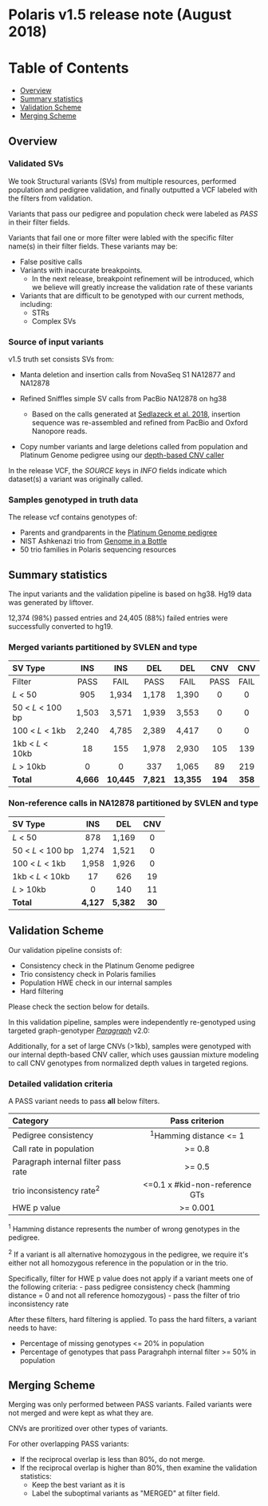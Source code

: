 # Polaris v1.5 release note (August 2018)

# Table of Contents
- [Overview](#Overview)
- [Summary statistics](#truthset)
- [Validation Scheme](#validation-scheme)
- [Merging Scheme](#merging-and-refining-scheme)

## Overview

### **Validated SVs**
We took Structural variants (SVs) from multiple resources, performed population and pedigree validation, and finally outputted a VCF labeled with the filters from validation.

Variants that pass our pedigree and population check were labeled as *PASS* in their filter fields.

Variants that fail one or more filter were labled with the specific filter name(s) in their filter fields. These variants may be:

- False positive calls
- Variants with inaccurate breakpoints.
    - In the next release, breakpoint refinement will be introduced, which we believe will greatly increase the validation rate of these variants
- Variants that are difficult to be genotyped with our current methods, including:
    - STRs
    - Complex SVs

### **Source of input variants**

v1.5 truth set consists SVs from:

- Manta deletion and insertion calls from NovaSeq S1 NA12877 and NA12878

- Refined Sniffles simple SV calls from PacBio NA12878 on hg38
    - Based on the calls generated at [Sedlazeck et al. 2018](https://www.nature.com/articles/s41592-018-0001-7), insertion sequence was re-assembled and refined from PacBio and Oxford Nanopore reads.

- Copy number variants and large deletions called from population and Platinum Genome pedigree using our [depth-based CNV caller](../../wiki/Joint-Genotyping-Methods#depth-based-cnv-caller)

In the release VCF, the *SOURCE* keys in *INFO* fields indicate which dataset(s) a variant was originally called.

### **Samples genotyped in truth data**

The release vcf contains genotypes of:

- Parents and grandparents in the [Platinum Genome pedigree](http://dx.doi.org/10.1101/gr.210500.116)
- NIST Ashkenazi trio from [Genome in a Bottle](https://www.nist.gov/programs-projects/genome-bottle)
- 50 trio families in Polaris sequencing resources

## Summary statistics

The input variants and the validation pipeline is based on hg38. Hg19 data was generated by liftover.

12,374 (98%) passed entries and 24,405 (88%) failed entries were successfully converted to hg19.

### Merged variants partitioned by SVLEN and type

|         SV Type       |    INS    |    INS    |    DEL    |    DEL    |    CNV    |    CNV    |
|:----------------------|:---------:|:---------:|:---------:|:---------:|:---------:|:---------:|
|          Filter       |    PASS   |    FAIL   |    PASS   |    FAIL   |    PASS   |    FAIL   |
|   _L_ \< 50           |    905    |   1,934   |   1,178   |   1,390   |     0     |     0     |
|  50 \< _L_ \< 100 bp  |   1,503   |   3,571   |   1,939   |   3,553   |     0     |     0     |
|  100 \< _L_ \< 1kb    |   2,240   |   4,785   |   2,389   |   4,417   |     0     |     0     |
|  1kb \< _L_ \< 10kb   |     18    |    155    |   1,978   |   2,930   |    105    |    139    |
|   _L_ > 10kb          |     0     |     0     |    337    |   1,065   |     89    |    219    |
| __Total__             | __4,666__ | __10,445__| __7,821__ | __13,355__|  __194__  |  __358__  |

### **Non-reference** calls in NA12878 partitioned by SVLEN and type

|         SV Type       |    INS    |    DEL    |    CNV    |
|:----------------------|:---------:|:---------:|:---------:|
|   _L_ \< 50           |    878    |   1,169   |     0     |
|  50 \< _L_ \< 100 bp  |   1,274   |   1,521   |     0     |
|  100 \< _L_ \< 1kb    |   1,958   |   1,926   |     0     |
|  1kb \< _L_ \< 10kb   |     17    |    626    |     19    |
|   _L_ > 10kb          |     0     |    140    |     11    |
| __Total__             | __4,127__ | __5,382__ |   __30__  |


## Validation Scheme

Our validation pipeline consists of:
- Consistency check in the Platinum Genome pedigree
- Trio consistency check in Polaris families
- Population HWE check in our internal samples
- Hard filtering

Please check the section below for details.

In this validation pipeline, samples were independently re-genotyped using targeted graph-genotyper [*Paragraph*](https://github.com/Illumina/paragraph) v2.0:

Additionally, for a set of large CNVs (>1kb), samples were genotyped with our internal depth-based CNV caller, which uses gaussian mixture modeling to call CNV genotypes from normalized depth values in targeted regions.

### Detailed validation criteria

A PASS variant needs to pass **all** below filters.

|                  Category                   |          Pass criterion        |
|:--------------------------------------------|:------------------------------:|
|            Pedigree consistency             |     <sup>1</sup>Hamming distance <= 1      |
|           Call rate in population           |             >= 0.8             |
|     Paragraph internal filter pass rate     |             >= 0.5             |
|            trio inconsistency rate<sup>2</sup>          | <=0.1 x #kid-non-reference GTs |
|                 HWE p value                 |            >= 0.001            |


<sup>1</sup> Hamming distance represents the number of wrong genotypes in the pedigree.

<sup>2</sup> If a variant is all alternative homozygous in the pedigree, we require it's either not all homozygous reference in the population or in the trio.

Specifically, filter for HWE p value does not apply if a variant meets one of the following criteria:
    - pass pedigree consistency check (hamming distance = 0 and not all reference homozygous)
    - pass the filter of trio inconsistency rate

After these filters, hard filtering is applied. To pass the hard filters, a variant needs to have:
- Percentage of missing genotypes <= 20% in population 
- Percentage of genotypes that pass Paragrahph internal filter >= 50% in population

## Merging Scheme

Merging was only performed between PASS variants. Failed variants were not merged and were kept as what they are.

CNVs are proritized over other types of variants.

For other overlapping PASS variants:
- If the reciprocal overlap is less than 80%, do not merge.
- If the reciprocal overlap is higher than 80%, then examine the validation statistics:
    - Keep the best variant as it is
    - Label the suboptimal variants as "MERGED" at filter field.
